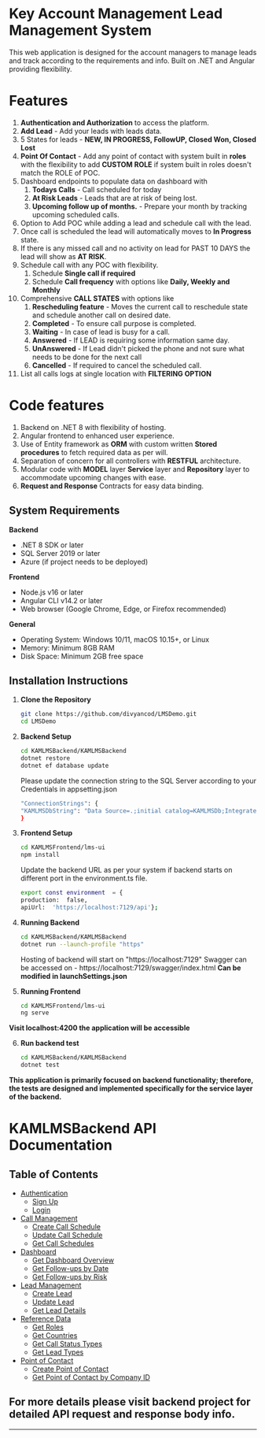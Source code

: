 
# Key Account Management Lead Management System

This web application is designed for the account managers to manage leads and track according to the requirements and info. Built on .NET and Angular providing flexibility.

# Features

1. **Authentication and Authorization** to access the platform.
2. **Add Lead** - Add your leads with leads data.
3. 5 States for leads - **NEW, IN PROGRESS, FollowUP, Closed Won, Closed Lost**
4. **Point Of Contact** - Add any point of contact with system built in **roles** with the flexibility to add **CUSTOM ROLE** if system built in roles doesn't match the ROLE of POC. 
5. Dashboard endpoints to populate data on dashboard with 
	1. **Todays Calls** - Call scheduled for today
	2. **At Risk Leads** - Leads that are at risk of being lost.
	3. **Upcoming follow up of months.** - Prepare your month by tracking upcoming scheduled calls.
6. Option to Add POC while adding a lead and schedule call with the lead.
7. Once call is scheduled the lead will automatically moves to **In Progress** state.
8. If there is any missed call and no activity on lead for PAST 10 DAYS the lead will show as **AT RISK**.
9. Schedule call with any POC with flexibility.
	1. Schedule **Single call if required**
	2. Schedule **Call frequency** with options like **Daily, Weekly and Monthly**
10. Comprehensive **CALL STATES** with options like
	1.  **Rescheduling feature** - Moves the current call to reschedule state and schedule another call on desired date.
	2. **Completed** - To ensure call purpose is completed.
	3. **Waiting** - In case of lead is busy for a call.
	4. **Answered** - If LEAD is requiring some information same day.
	5. **UnAnswered** - If Lead didn't picked the phone and not sure what needs to be done for the next call
	6. **Cancelled** - If required to cancel the scheduled call.
11. List all calls logs at single location with **FILTERING OPTION**

# Code features
1. Backend on .NET 8 with flexibility of hosting.
2. Angular frontend to enhanced user experience.
3. Use of Entity framework as **ORM** with custom written **Stored procedures** to fetch required data as per will.
4. Separation of concern for all controllers with **RESTFUL** architecture.
5. Modular code with **MODEL** layer **Service** layer and **Repository** layer to accommodate upcoming changes with ease.
6. **Request and Response** Contracts for easy data binding.

## System Requirements

**Backend**  
- .NET 8 SDK or later  
- SQL Server 2019 or later  
- Azure (if project needs to be deployed)

**Frontend**  
- Node.js v16 or later  
- Angular CLI v14.2 or later  
- Web browser (Google Chrome, Edge, or Firefox recommended)  

**General**  
- Operating System: Windows 10/11, macOS 10.15+, or Linux  
- Memory: Minimum 8GB RAM  
- Disk Space: Minimum 2GB free space  

## Installation Instructions

1. **Clone the Repository**  
   ```bash
   git clone https://github.com/divyancod/LMSDemo.git
   cd LMSDemo
2. **Backend Setup**
   ```bash
   cd KAMLMSBackend/KAMLMSBackend
   dotnet restore
   dotnet ef database update
   ```
	Please update the connection string to the SQL Server according to your Credentials in appsetting.json
	  ```bash
	  "ConnectionStrings": {
	 "KAMLMSDbString": "Data Source=.;initial catalog=KAMLMSDb;Integrated Security=True;TrustServerCertificate=True;"=
	}
	 ```
3. **Frontend Setup**
   ```bash
   cd KAMLMSFrontend/lms-ui
   npm install
   ```      
	Update the backend URL as per your system if backend starts on different port in the environment.ts file.
	```bash
	export const environment  = {
	production:  false,
	apiUrl:  'https://localhost:7129/api'};
	```
4. **Running Backend**
	```bash
	cd KAMLMSBackend/KAMLMSBackend
	dotnet run --launch-profile "https"
	```
	Hosting of backend will start on  "https://localhost:7129"
	Swagger can be accessed on - https://localhost:7129/swagger/index.html
	**Can be modified in launchSettings.json**
	
5. **Running Frontend**
	```bash
	cd KAMLMSFrontend/lms-ui
	ng serve
**Visit localhost:4200 the application will be accessible**

6. **Run backend test**
	```bash
	cd KAMLMSBackend/KAMLMSBackend
	dotnet test
**This application is primarily focused on backend functionality; therefore, the tests are designed and implemented specifically for the service layer of the backend.**



# KAMLMSBackend API Documentation

## Table of Contents

- [Authentication](#authentication)
  - [Sign Up](#sign-up)
  - [Login](#login)
- [Call Management](#call-management)
  - [Create Call Schedule](#create-call-schedule)
  - [Update Call Schedule](#update-call-schedule)
  - [Get Call Schedules](#get-call-schedules)
- [Dashboard](#dashboard)
  - [Get Dashboard Overview](#get-dashboard-overview)
  - [Get Follow-ups by Date](#get-follow-ups-by-date)
  - [Get Follow-ups by Risk](#get-follow-ups-by-risk)
- [Lead Management](#lead-management)
  - [Create Lead](#create-lead)
  - [Update Lead](#update-lead)
  - [Get Lead Details](#get-lead-details)
- [Reference Data](#reference-data)
  - [Get Roles](#get-roles)
  - [Get Countries](#get-countries)
  - [Get Call Status Types](#get-call-status-types)
  - [Get Lead Types](#get-lead-types)
- [Point of Contact](#point-of-contact)
  - [Create Point of Contact](#create-point-of-contact)
  - [Get Point of Contact by Company ID](#get-point-of-contact-by-company-id)

## For more details please visit backend project for detailed API request and response body info.

---